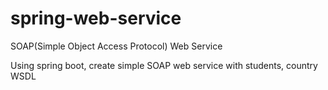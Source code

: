 # spring-web-service
SOAP(Simple Object Access Protocol) Web Service

Using spring boot, create simple SOAP web service with students, country WSDL
